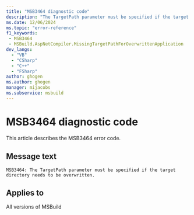 ```yaml
---
title: "MSB3464 diagnostic code"
description: "The TargetPath parameter must be specified if the target directory needs to be overwritten."
ms.date: 12/06/2024
ms.topic: "error-reference"
f1_keywords:
 - MSB3464
 - MSBuild.AspNetCompiler.MissingTargetPathForOverwrittenApplication
dev_langs:
  - "VB"
  - "CSharp"
  - "C++"
  - "FSharp"
author: ghogen
ms.author: ghogen
manager: mijacobs
ms.subservice: msbuild
---
```


# MSB3464 diagnostic code

<!-- :::ErrorDefinitionDescription::: -->
<!-- :::editable-content name="introDescription"::: -->
This article describes the MSB3464 error code.
<!-- :::editable-content-end::: -->

## Message text

```output
MSB3464: The TargetPath parameter must be specified if the target directory needs to be overwritten.
```

<!-- :::editable-content name="postOutputDescription"::: -->
<!--
{StrBegin="MSB3464: "}
-->
<!-- :::editable-content-end::: -->
<!-- :::ErrorDefinitionDescription-end::: -->

## Applies to

All versions of MSBuild
